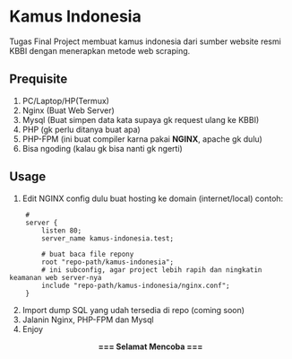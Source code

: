# Kamus Indonesia
Tugas Final Project membuat kamus indonesia dari sumber website resmi KBBI dengan menerapkan metode web scraping.

## Prequisite
1. PC/Laptop/HP(Termux)
2. Nginx (Buat Web Server)
3. Mysql (Buat simpen data kata supaya gk request ulang ke KBBI)
4. PHP (gk perlu ditanya buat apa)
5. PHP-FPM (ini buat compiler karna pakai **NGINX**, apache gk dulu)
6. Bisa ngoding (kalau gk bisa nanti gk ngerti)


## Usage
1. Edit NGINX config dulu buat hosting ke domain (internet/local) contoh:
```nginx
    #
    server {
        listen 80;
        server_name kamus-indonesia.test;

        # buat baca file repony
        root "repo-path/kamus-indonesia"; 
        # ini subconfig, agar project lebih rapih dan ningkatin keamanan web server-nya
        include "repo-path/kamus-indonesia/nginx.conf"; 
    }
```
2. Import dump SQL yang udah tersedia di repo (coming soon)
3. Jalanin Nginx, PHP-FPM dan Mysql
4. Enjoy

<center>
<b>=== Selamat Mencoba ===</b>
</center>
   